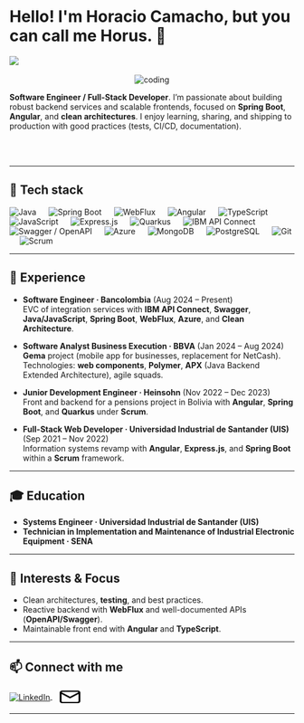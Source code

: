 # Hello! I'm Horacio Camacho, but you can call me **Horus**. 👋

![](https://github.com/halfrost/halfrost/blob/master/icons/header_.png)

<p align="center">
  <img src="https://i.pinimg.com/originals/ca/26/2e/ca262e0354eea311c41134c3e4bc3bc2.gif" alt="coding">
</p>


**Software Engineer / Full-Stack Developer**. I’m passionate about building robust backend services and scalable frontends, focused on **Spring Boot**, **Angular**, and **clean architectures**. I enjoy learning, sharing, and shipping to production with good practices (tests, CI/CD, documentation).

<br/><br/>

---

## 🧰 Tech stack

<p align="left">
  <a><img alt="Java" src="https://img.shields.io/badge/-Java-red?logo=oracle&logoColor=white"></a>
  &emsp;
  <a><img alt="Spring Boot" src="https://img.shields.io/badge/-Spring%20Boot-6DB33F?logo=springboot&logoColor=white"></a>
  &emsp;
  <a><img alt="WebFlux" src="https://img.shields.io/badge/-WebFlux-6DB33F?logo=spring&logoColor=white"></a>
  &emsp;
  <a><img alt="Angular" src="https://img.shields.io/badge/-Angular-DD0031?logo=angular&logoColor=white"></a>
  &emsp;
  <a><img alt="TypeScript" src="https://img.shields.io/badge/-TypeScript-3178C6?logo=typescript&logoColor=white"></a>
  &emsp;
  <a><img alt="JavaScript" src="https://img.shields.io/badge/-JavaScript-F7DF1E?logo=javascript&logoColor=black"></a>
  &emsp;
  <a><img alt="Express.js" src="https://img.shields.io/badge/-Express.js-000000?logo=express&logoColor=white"></a>
  &emsp;
  <a><img alt="Quarkus" src="https://img.shields.io/badge/-Quarkus-4695EB?logo=quarkus&logoColor=white"></a>
  &emsp;
  <a><img alt="IBM API Connect" src="https://img.shields.io/badge/-IBM%20API%20Connect-052FAD?logo=ibm&logoColor=white"></a>
  &emsp;
  <a><img alt="Swagger / OpenAPI" src="https://img.shields.io/badge/-Swagger-85EA2D?logo=swagger&logoColor=black"></a>
  &emsp;
  <a><img alt="Azure" src="https://img.shields.io/badge/-Azure-0078D4?logo=microsoftazure&logoColor=white"></a>
  &emsp;
  <a><img alt="MongoDB" src="https://img.shields.io/badge/-MongoDB-47A248?logo=mongodb&logoColor=white"></a>
  &emsp;
  <a><img alt="PostgreSQL" src="https://img.shields.io/badge/-PostgreSQL-4169E1?logo=postgresql&logoColor=white"></a>
  &emsp;
  <a><img alt="Git" src="https://img.shields.io/badge/-Git-F05032?logo=git&logoColor=white"></a>
  &emsp;
  <a><img alt="Scrum" src="https://img.shields.io/badge/-Scrum-6DB33F?logo=azuredevops&logoColor=white"></a>
</p>

---

## 💼 Experience

- **Software Engineer · Bancolombia** (Aug 2024 – Present)  
  EVC of integration services with **IBM API Connect**, **Swagger**, **Java/JavaScript**, **Spring Boot**, **WebFlux**, **Azure**, and **Clean Architecture**.

- **Software Analyst Business Execution · BBVA** (Jan 2024 – Aug 2024)  
  **Gema** project (mobile app for businesses, replacement for NetCash). Technologies: **web components**, **Polymer**, **APX** (Java Backend Extended Architecture), agile squads.

- **Junior Development Engineer · Heinsohn** (Nov 2022 – Dec 2023)  
  Front and backend for a pensions project in Bolivia with **Angular**, **Spring Boot**, and **Quarkus** under **Scrum**.

- **Full-Stack Web Developer · Universidad Industrial de Santander (UIS)** (Sep 2021 – Nov 2022)  
  Information systems revamp with **Angular**, **Express.js**, and **Spring Boot** within a **Scrum** framework.

---

## 🎓 Education

- **Systems Engineer · Universidad Industrial de Santander (UIS)**  
- **Technician in Implementation and Maintenance of Industrial Electronic Equipment · SENA**

---

## 🧪 Interests & Focus

- Clean architectures, **testing**, and best practices.  
- Reactive backend with **WebFlux** and well-documented APIs (**OpenAPI/Swagger**).  
- Maintainable front end with **Angular** and **TypeScript**.

---

## 📫 Connect with me

<p align="left">
  <a href="https://www.linkedin.com/in/horacio-antonio-camacho-holguin" target="_blank">
    <img align="center" src="https://raw.githubusercontent.com/rahuldkjain/github-profile-readme-generator/master/src/images/icons/Social/linked-in-alt.svg" alt="LinkedIn" height="30" width="40" />
  </a>
  &ensp;
  <a href="mailto:camacho19992012@gmail.com" target="_blank">
    <img align="center" src="https://raw.githubusercontent.com/feathericons/feather/master/icons/mail.svg" alt="Email" height="30" width="40" />
  </a>
</p>

---

